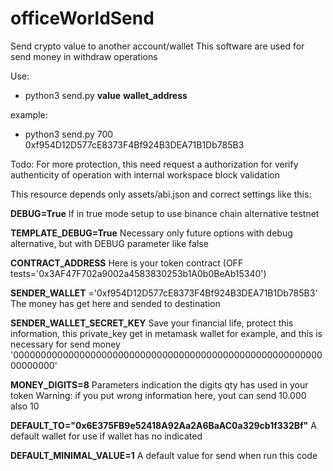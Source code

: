 # officeWorldSend

Send crypto value to another account/wallet
This software are used for send money in withdraw operations

Use:
- python3 send.py **value** **wallet_address**

example:
- python3 send.py 700 0xf954D12D577cE8373F4Bf924B3DEA71B1Db785B3

Todo: For more protection, this need request a authorization for verify authenticity of operation with internal workspace block validation

This resource depends only assets/abi.json and correct settings like this:

**DEBUG=True**
If in true mode setup to use binance chain alternative testnet

**TEMPLATE_DEBUG=True**
Necessary only future options with debug alternative, but with DEBUG parameter like false

**CONTRACT_ADDRESS**
Here is your token contract (OFF tests='0x3AF47F702a9002a4583830253b1A0b0BeAb15340')

**SENDER_WALLET** ='0xf954D12D577cE8373F4Bf924B3DEA71B1Db785B3'
The money has get here and sended to destination

**SENDER_WALLET_SECRET_KEY**
Save your financial life, protect this information, this private_key
get in metamask wallet for example, and this is necessary for send money
'0000000000000000000000000000000000000000000000000000000000000000'

**MONEY_DIGITS=8**
Parameters indication the digits qty has used in your token
Warning: if you put wrong information here, yout can send 10.000 also 10

**DEFAULT_TO="0x6E375FB9e52418A92Aa2A6BaAC0a329cb1f332Bf"**
A default wallet for use if wallet has no indicated

**DEFAULT_MINIMAL_VALUE=1**
A default value for send when run this code

